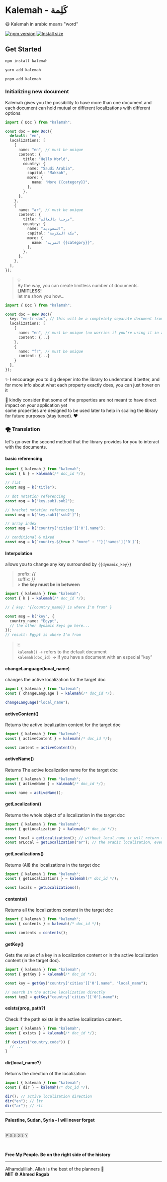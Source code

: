 # Kalemah - كَلِمة

😄 Kalemah in arabic means "word"

[![npm version](https://img.shields.io/badge/NPM_Home_Page-orange)](https://www.npmjs.com/package/kalemah)
[![Install size](https://packagephobia.com/badge?p=kalemah)](https://packagephobia.com/result?p=kalemah)

## Get Started

```bash [npm]
npm install kalemah
```

```bash [yarn]
yarn add kalemah
```

```bash [pnpm]
pnpm add kalemah
```

### Initializing new document

Kalemah gives you the possibility to have more than one document and each document can hold mutual or different localizations with different options

```ts
import { Doc } from "kalemah";

const doc = new Doc({
  default: "en",
  localizations: [
    {
      name: "en", // must be unique
      content: {
        title: "Hello World",
        country: {
          name: "Saudi Arabia",
          capital: "Makkah",
          more: {
            name: "More {{category}}",
          },
        },
      },
    },
    {
      name: "ar", // must be unique
      content: {
        title: "مرحبا بالعالم",
        country: {
          name: "السعودية",
          capital: "مكة المكرمة",
          more: {
            name: "المزيد {{category}}",
          },
        },
      },
    },
  ],
});
```

> 💡 <br />
> By the way, you can create limitless number of documents. **LIMITLESS!** <br />
> let me show you how...

```ts
import { Doc } from "kalemah";

const doc = new Doc({
  key: "en-fr-doc", // this will be a completely separate document from the default one
  localizations: [
    {
      name: "en", // must be unique (no worries if you're using it in anther document)
      content: {...}
    },
    {
      name: "fr", // must be unique
      content: {...}
    }
  ],
});
```

✨ I encourage you to dig deeper into the library to understand it better, and for more info about what each property exactly does, you can just hover on it
<br />

🍄 kindly consider that some of the properties are not meant to have direct impact on your application yet<br />
some properties are designed to be used later to help in scaling the library for future purposes (stay tuned). ❤️

### 🌪️ Translation

let's go over the second method that the library provides for you to interact with the documents. <br />

#### basic referencing

```ts
import { kalemah } from "kalemah";
const { k } = kalemah(/* doc_id */);

// flat
const msg = k("title");

// dot notation referencing
const msg = k("key.sub1.sub2");

// bracket notation referencing
const msg = k("key.sub1['sub2']");

// array index
const msg = k("country['cities']['0'].name");

// conditional & mixed
const msg = k(`country.${true ? "more" : ""}['names']['0']`);
```

#### Interpolation

allows you to change any key surrounded by `{{dynamic_key}}`

> prefix: _{{_ <br />
> suffix: _}}_ <br /> > **the key must be in between**

```ts
import { kalemah } from "kalemah";
const { k } = kalemah(/* doc_id */);

// { key: "{{country_name}} is where I'm from" }

const msg = k("key", {
  country_name: "Egypt",
  // the other dynamic keys go here...
});
// result: Egypt is where I'm from
```

> 🀄️ <br />
> `kalemah()` -> refers to the default document <br />
> `kalemah(doc_id)` -> if you have a document with an especial "key"

#### changeLanguage(local_name)

changes the active localization for the target doc

```ts
import { kalemah } from "kalemah";
const { changeLanguage } = kalemah(/* doc_id */);

changeLanguage("local_name");
```

#### activeContent()

Returns the active localization content for the target doc

```ts
import { kalemah } from "kalemah";
const { activeContent } = kalemah(/* doc_id */);

const content = activeContent();
```

#### activeName()

Returns The active localization name for the target doc

```ts
import { kalemah } from "kalemah";
const { activeName } = kalemah(/* doc_id */);

const name = activeName();
```

#### getLocalization()

Returns the whole object of a localization in the target doc

```ts
import { kalemah } from "kalemah";
const { getLocalization } = kalemah(/* doc_id */);

const local = getLocalization(); // without local_name it will return the active localization
const arLocal = getLocalization("ar"); // the arabic localization, even if it's not the active one
```

#### getLocalizations()

Returns (All) the localizations in the target doc

```ts
import { kalemah } from "kalemah";
const { getLocalizations } = kalemah(/* doc_id */);

const locals = getLocalizations();
```

#### contents()

Returns all the localizations content in the target doc

```ts
import { kalemah } from "kalemah";
const { contents } = kalemah(/* doc_id */);

const contents = contents();
```

#### getKey()

Gets the value of a key in a localization content or in the active localization content (in the target doc).

```ts
import { kalemah } from "kalemah";
const { getKey } = kalemah(/* doc_id */);

const key = getKey("country['cities']['0'].name", "local_name");

// search in the active localization directly
const key2 = getKey("country['cities']['0'].name");
```

#### exists(prop_path?)

Check if the path exists in the active localization content.

```ts
import { kalemah } from "kalemah";
const { exists } = kalemah(/* doc_id */);

if (exists("country.code")) {
  // ...
}
```

#### dir(local_name?)

Returns the direction of the localization

```ts
import { kalemah } from "kalemah";
const { dir } = kalemah(/* doc_id */);

dir(); // active localization direction
dir("en"); // ltr
dir("ar"); // rtl
```

---

**Palestine, Sudan, Syria - I will never forget**
<br />
<br />

🇵🇸🇸🇩🇸🇾

<br />

**Free My People. Be on the right side of the history**

---

Alhamdulillah, Allah is the best of the planners 💚️ <br />
**MIT © Ahmed Ragab**
